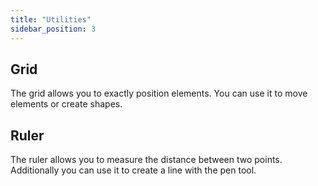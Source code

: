 ```yaml
---
title: "Utilities"
sidebar_position: 3
---
```


## Grid

The grid allows you to exactly position elements. You can use it to move elements or create shapes.

## Ruler

The ruler allows you to measure the distance between two points. Additionally you can use it to create a line with the pen tool.
